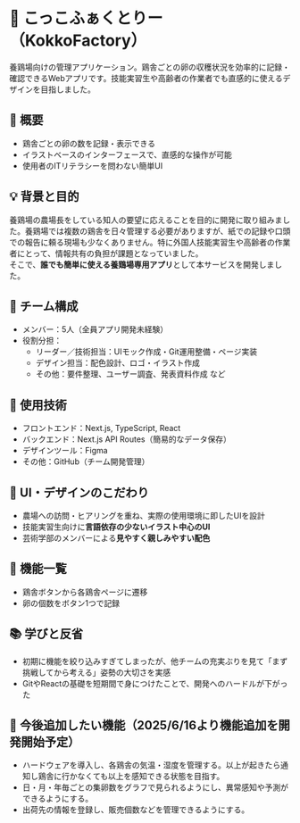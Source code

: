 # 🐣 こっこふぁくとりー（KokkoFactory）

養鶏場向けの管理アプリケーション。鶏舎ごとの卵の収穫状況を効率的に記録・確認できるWebアプリです。技能実習生や高齢者の作業者でも直感的に使えるデザインを目指しました。

## 📌 概要

- 鶏舎ごとの卵の数を記録・表示できる
- イラストベースのインターフェースで、直感的な操作が可能
- 使用者のITリテラシーを問わない簡単UI

## 💡 背景と目的

養鶏場の農場長をしている知人の要望に応えることを目的に開発に取り組みました。養鶏場では複数の鶏舎を日々管理する必要がありますが、紙での記録や口頭での報告に頼る現場も少なくありません。特に外国人技能実習生や高齢者の作業者にとって、情報共有の負担が課題となっていました。  
そこで、**誰でも簡単に使える養鶏場専用アプリ**として本サービスを開発しました。

## 👥 チーム構成

- メンバー：5人（全員アプリ開発未経験）
- 役割分担：
  - リーダー／技術担当：UIモック作成・Git運用整備・ページ実装
  - デザイン担当：配色設計、ロゴ・イラスト作成
  - その他：要件整理、ユーザー調査、発表資料作成 など

## 🔧 使用技術

- フロントエンド：Next.js, TypeScript, React
- バックエンド：Next.js API Routes（簡易的なデータ保存）
- デザインツール：Figma
- その他：GitHub（チーム開発管理）

## 🎨 UI・デザインのこだわり

- 農場への訪問・ヒアリングを重ね、実際の使用環境に即したUIを設計
- 技能実習生向けに**言語依存の少ないイラスト中心のUI**
- 芸術学部のメンバーによる**見やすく親しみやすい配色**

## 🚀 機能一覧

- 鶏舎ボタンから各鶏舎ページに遷移
- 卵の個数をボタン1つで記録

## 📚 学びと反省

- 初期に機能を絞り込みすぎてしまったが、他チームの充実ぶりを見て「まず挑戦してから考える」姿勢の大切さを実感
- GitやReactの基礎を短期間で身につけたことで、開発へのハードルが下がった

## 🔮 今後追加したい機能（2025/6/16より機能追加を開発開始予定）
- ハードウェアを導入し、各鶏舎の気温・湿度を管理する。以上が起きたら通知し鶏舎に行かなくても以上を感知できる状態を目指す。
- 日・月・年毎ごとの集卵数をグラフで見られるようにし、異常感知や予測ができるようにする。
- 出荷先の情報を登録し、販売個数などを管理できるようにする。
